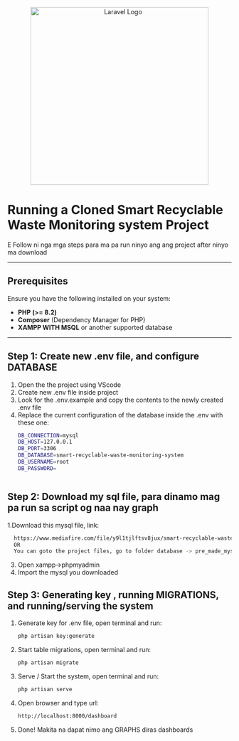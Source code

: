 <p align="center"><a href="https://laravel.com" target="_blank"><img src="https://i.ibb.co/NrjJDdJ/landing-page-cover.png" width="400" alt="Laravel Logo"></a></p>

# Running a Cloned Smart Recyclable Waste Monitoring system Project

E Follow ni nga mga steps para ma pa run ninyo ang ang project after ninyo ma download

---

## Prerequisites

Ensure you have the following installed on your system:
- **PHP (>= 8.2)**
- **Composer** (Dependency Manager for PHP)
- **XAMPP WITH MSQL** or another supported database

---

## Step 1: Create new .env file, and configure DATABASE

1. Open the the project using VScode
2. Create new .env file inside project
3. Look for the .env.example and copy the contents to the newly created .env file
4. Replace the current configuration of the database inside the .env  with these one:
    ```bash
    DB_CONNECTION=mysql
    DB_HOST=127.0.0.1
    DB_PORT=3306
    DB_DATABASE=smart-recyclable-waste-monitoring-system
    DB_USERNAME=root
    DB_PASSWORD=



## Step 2: Download my sql file, para dinamo mag pa run sa script og naa nay graph

1.Download this mysql file, link:
  ```bash
    https://www.mediafire.com/file/y9l1tjlftsv8jux/smart-recyclable-waste-monitoring-system.sql/file
    OR
    You can goto the project files, go to folder database -> pre_made_mysql_file -> smart-recyclable-waste-monitoring-system.sql
  ```
3. Open xampp->phpmyadmin
4. Import the mysql you downloaded


## Step 3: Generating key , running MIGRATIONS, and running/serving the system

1. Generate key for .env file, open terminal and run:
   ```bash
   php artisan key:generate
   ```
2. Start table migrations, open terminal and run:
   ```bash
   php artisan migrate
   ```
3. Serve / Start the system, open terminal and run:
   ```bash
   php artisan serve
   ```
4. Open browser and type url:
   ```bash
   http://localhost:8000/dashboard
   ```
5. Done! Makita na dapat nimo ang GRAPHS diras dashboards



